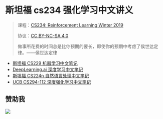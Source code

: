 # 斯坦福 cs234 强化学习中文讲义

> 课程：[CS234: Reinforcement Learning Winter 2019](https://web.stanford.edu/class/cs234/schedule.html)
> 
> 协议：[CC BY-NC-SA 4.0](http://creativecommons.org/licenses/by-nc-sa/4.0/)
> 
> 做事所花费的时间总是比你预期的要长，即使你的预期中考虑了侯世达定律。——侯世达定律

+   [斯坦福 CS229 机器学习中文笔记](http://ai-start.com/ml2014/)
+   [DeepLearning.ai 深度学习中文笔记](http://ai-start.com/dl2017/)
+   [斯坦福 CS224n 自然语言处理中文笔记](https://github.com/apachecn/stanford-cs224n-notes-zh) 
+   [UCB CS294-112 深度强化学习中文笔记](https://github.com/apachecn/ucb-cs294-112-notes-zh)
## 赞助我

![](https://img-blog.csdnimg.cn/20200112005920729.png)
